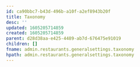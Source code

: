 ```yaml
---
id: ca90bbc7-b43d-496b-a10f-a2ef8943b20f
title: Taxonomy
desc: ''
updated: 1605205714859
created: 1605205714859
parent: d28d38aa-e425-4489-ab7d-676475e91019
children: []
fname: admin.restaurants.generalsettings.taxonomy
hpath: admin.restaurants.generalsettings.taxonomy
---
```



